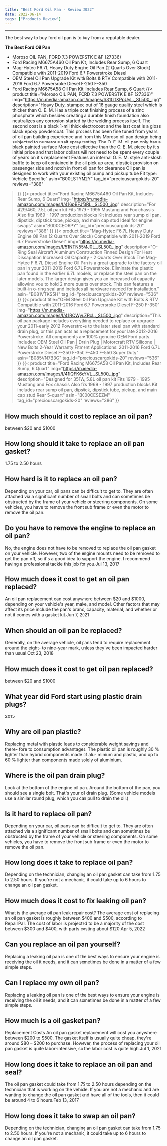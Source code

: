 ```yaml
---
title: "Best Ford Oil Pan - Review 2022"
date: 2022-06-14
tags: ["Products Review"]
---
```


---


The best way to buy ford oil pan is to buy from a reputable dealer.

**The Best Ford Oil Pan**
* Moroso OIL PAN, FORD 7.3 POWERSTK E &F (27336)
* Ford Racing M6675A460 Oil Pan Kit, Includes Rear Sump, 6 Quart
* Mag-Hytec F6.7L Heavy Duty Engine Oil Pan (2 Quarts Over Stock) Compatible with 2011-2019 Ford 6.7 Powerstroke Diesel
* OEM Steel Oil Pan Upgrade Kit with Bolts & RTV Compatible with 2011-2016 Ford 6.7 Powersroke Diesel F-250 F-350
* Ford Racing M6675A58 Oil Pan Kit, Includes Rear Sump, 6 Quart
{{< product 
title="Moroso OIL PAN, FORD 7.3 POWERSTK E &F (27336)"
img="https://m.media-amazon.com/images/I/31tztXPpUyL._SL500_.jpg"
description="Heavy Duty, stamped out of 16 gauge quality steel which is thicker than O. E. M. Has a triple coat finishing process of a zinc phosphate which besides creating a durable finish foundation also neutralizes any corrosion started by the welding process itself. The second coat is a black 1-mil thick electrocoat and the last coat is a gloss black epoxy powdercoat. This process has been fine tuned from years of oil pan building experience and from this Moroso oil pan design being subjected to numerous salt spray testing. The O. E. M. oil pan only has a black painted surface More cost effective than the O. E. M. piece by it s initial price and that labor dollars will not need to be spent every couple of years on it s replacement Features an internal O. E. M. style anti-slosh baffle to keep oil contained in the oil pick up area, dipstick provision on passenger side and notch in front oil pan for clearance Oil pan is designed to work with your existing oil pump and pickup tube Fit type: Vehicle Specific"
asin="B00LSTYM2Y"
tag_id="preciouscargokids-20"
reviews="386"
>}} 
{{< product 
title="Ford Racing M6675A460 Oil Pan Kit, Includes Rear Sump, 6 Quart"
img="https://m.media-amazon.com/images/I/416pBFJf3RL._SL500_.jpg"
description="For 429/460, 7.5L oil pan kit Fits 1979 - 1995 Mustang and Fox chassis Also fits 1969 - 1997 production blocks Kit includes rear sump oil pan, dipstick, dipstick tube, pickup, and main cap stud Ideal for engine swaps"
asin="B000CEO6PY"
tag_id="preciouscargokids-20"
reviews="386"
>}} 
{{< product 
title="Mag-Hytec F6.7L Heavy Duty Engine Oil Pan (2 Quarts Over Stock) Compatible with 2011-2019 Ford 6.7 Powerstroke Diesel"
img="https://m.media-amazon.com/images/I/51NTN55MJ0L._SL500_.jpg"
description="O-Ring Seal Aircraft Aluminum Construction Finned Design For Heat Dissapation Increased Oil Capacity - 2 Quarts Over Stock The Mag-Hytec F 6.7L Diesel Engine Oil Pan is a great upgrade to the factory oil pan in your 2011-2019 Ford 6.7L Powerstroke. Eliminate the plastic pan found in the earlier 6.7L models, or replace the steel pan on the later models. The larger design gives you an increased oil capacity allowing you to hold 2 more quarts over stock. This pan features a built-in o-ring seal and includes all hardware needed for installation."
asin="B081VTKS5H"
tag_id="preciouscargokids-20"
reviews="536"
>}} 
{{< product 
title="OEM Steel Oil Pan Upgrade Kit with Bolts & RTV Compatible with 2011-2016 Ford 6.7 Powersroke Diesel F-250 F-350"
img="https://m.media-amazon.com/images/I/41RCWyuZRcL._SL500_.jpg"
description="This oil pan package includes everything needed to replace or upgrade your 2011-early 2012 Powerstroke to the later steel pan with standard drain plug, or this pan acts as a replacement for your late 2012-2016 Powerstroke. All components are 100% genuine OEM Ford parts. Includes: OEM Steel Oil Pan | Drain Plug | Motorcraft RTV Silicone | New Bolts 2-Year Warranty Fitment Applications: 2011-2016 Ford 6.7L Powerstroke Diesel F-250 F-350 F-450 F-550 Super Duty"
asin="B085VN7B3G"
tag_id="preciouscargokids-20"
reviews="536"
>}} 
{{< product 
title="Ford Racing M6675A58 Oil Pan Kit, Includes Rear Sump, 6 Quart"
img="https://m.media-amazon.com/images/I/41lQFK6oYVL._SL500_.jpg"
description="Designed for 351W, 5.8L oil pan kit Fits 1979 - 1995 Mustang and Fox chassis Also fits 1969 - 1997 production blocks Kit includes rear sump oil pan, dipstick, dipstick tube, pickup, and main cap stud Rear 5-quart"
asin="B000CESEZM"
tag_id="preciouscargokids-20"
reviews="386"
>}} 
## How much should it cost to replace an oil pan?
between $20 and $1000

## How long should it take to replace an oil pan gasket?
1.75 to 2.50 hours

## How hard is it to replace an oil pan?
Depending on your car, oil pans can be difficult to get to. They are often attached via a significant number of small bolts and can sometimes be obstructed by the frame of your vehicle or steering components. On some vehicles, you have to remove the front sub frame or even the motor to remove the oil pan.

## Do you have to remove the engine to replace an oil pan?
No, the engine does not have to be removed to replace the oil pan gasket on your vehicle. However, two of the engine mounts need to be removed to get the pan off, so it's a good idea to support the engine. I recommend having a professional tackle this job for you.Jul 13, 2017

## How much does it cost to get an oil pan replaced?
An oil pan replacement can cost anywhere between $20 and $1000, depending on your vehicle's year, make, and model. Other factors that may affect its price include the pan's brand, capacity, material, and whether or not it comes with a gasket kit.Jun 7, 2021

## When should an oil pan be replaced?
Generally, on the average vehicle, oil pans tend to require replacement around the eight- to nine-year mark, unless they've been impacted harder than usual.Oct 23, 2018

## How much does it cost to get oil pan replaced?
between $20 and $1000

## What year did Ford start using plastic drain plugs?
2015

## Why are oil pan plastic?
Replacing metal with plastic leads to considerable weight savings and there- fore to consumption advantages. The plastic oil pan is roughly 30 % lighter than hybrid components made of alu- minium and plastic, and up to 60 % lighter than components made solely of aluminium.

## Where is the oil pan drain plug?
Look at the bottom of the engine oil pan. Around the bottom of the pan, you should see a single bolt. That's your oil drain plug. (Some vehicle models use a similar round plug, which you can pull to drain the oil.)

## Is it hard to replace oil pan?
Depending on your car, oil pans can be difficult to get to. They are often attached via a significant number of small bolts and can sometimes be obstructed by the frame of your vehicle or steering components. On some vehicles, you have to remove the front sub frame or even the motor to remove the oil pan.

## How long does it take to replace oil pan?
Depending on the technician, changing an oil pan gasket can take from 1.75 to 2.50 hours. If you're not a mechanic, it could take up to 6 hours to change an oil pan gasket.

## How much does it cost to fix leaking oil pan?
What is the average oil pan leak repair cost? The average cost of replacing an oil pan gasket is roughly between $400 and $500, according to RepairPal. The cost of labor is projected to be a majority of the cost between $300 and $400, with parts costing about $120.Apr 5, 2022

## Can you replace an oil pan yourself?
Replacing a leaking oil pan is one of the best ways to ensure your engine is receiving the oil it needs, and it can sometimes be done in a matter of a few simple steps.

## Can I replace my own oil pan?
Replacing a leaking oil pan is one of the best ways to ensure your engine is receiving the oil it needs, and it can sometimes be done in a matter of a few simple steps.

## How much is a oil gasket pan?
Replacement Costs An oil pan gasket replacement will cost you anywhere between $200 to $500. The gasket itself is usually quite cheap, they're around $80 – $200 to purchase. However, the process of replacing your oil pan gasket is quite labor-intensive, so the labor cost is quite high.Jul 1, 2021

## How long does it take to replace an oil pan and seal?
The oil pan gasket could take from 1.75 to 2.50 hours depending on the technician that is working on the vehicle. If you are not a mechanic and are wanting to change the oil pan gasket and have all of the tools, then it could be around 4 to 6 hours.Feb 13, 2017

## How long does it take to swap an oil pan?
Depending on the technician, changing an oil pan gasket can take from 1.75 to 2.50 hours. If you're not a mechanic, it could take up to 6 hours to change an oil pan gasket.

